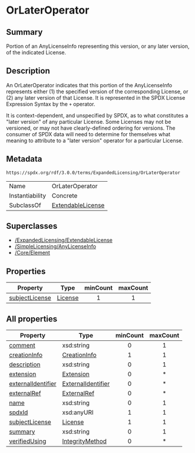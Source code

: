 <!-- Automatically generated by spec-parser v2.3.0 on 2024-07-16T15:00:52.540788+00:00 -->
<!-- SPDX-License-Identifier: Community-Spec-1.0 -->

# OrLaterOperator

## Summary

Portion of an AnyLicenseInfo representing this version, or any later version,
of the indicated License.


## Description

An OrLaterOperator indicates that this portion of the AnyLicenseInfo
represents either (1) the specified version of the corresponding License, or
(2) any later version of that License. It is represented in the SPDX License
Expression Syntax by the `+` operator.

It is context-dependent, and unspecified by SPDX, as to what constitutes a
"later version" of any particular License. Some Licenses may not be versioned,
or may not have clearly-defined ordering for versions. The consumer of SPDX
data will need to determine for themselves what meaning to attribute to a
"later version" operator for a particular License.


## Metadata

`https://spdx.org/rdf/3.0.0/terms/ExpandedLicensing/OrLaterOperator`


| | |
|---|---|
| Name | OrLaterOperator |
| Instantiability | Concrete |
| SubclassOf | [ExtendableLicense](../Classes/ExtendableLicense.md) |


## Superclasses

* [/ExpandedLicensing/ExtendableLicense](../../ExpandedLicensing/Classes/ExtendableLicense.md)
* [/SimpleLicensing/AnyLicenseInfo](../../SimpleLicensing/Classes/AnyLicenseInfo.md)
* [/Core/Element](../../Core/Classes/Element.md)




## Properties

| Property | Type | minCount | maxCount |
|---|---|:---:|:---:|
| [subjectLicense](../Properties/subjectLicense.md) | [License](../Classes/License.md) | 1 | 1 |



## All properties

| Property | Type | minCount | maxCount |
|---|---|:---:|:---:|
| [comment](../../Core/Properties/comment.md) | xsd:string | 0 | 1 |
| [creationInfo](../../Core/Properties/creationInfo.md) | [CreationInfo](../../Core/Classes/CreationInfo.md) | 1 | 1 |
| [description](../../Core/Properties/description.md) | xsd:string | 0 | 1 |
| [extension](../../Core/Properties/extension.md) | [Extension](../../Extension/Classes/Extension.md) | 0 | * |
| [externalIdentifier](../../Core/Properties/externalIdentifier.md) | [ExternalIdentifier](../../Core/Classes/ExternalIdentifier.md) | 0 | * |
| [externalRef](../../Core/Properties/externalRef.md) | [ExternalRef](../../Core/Classes/ExternalRef.md) | 0 | * |
| [name](../../Core/Properties/name.md) | xsd:string | 0 | 1 |
| [spdxId](../../Core/Properties/spdxId.md) | xsd:anyURI | 1 | 1 |
| [subjectLicense](../../ExpandedLicensing/Properties/subjectLicense.md) | [License](../../ExpandedLicensing/Classes/License.md) | 1 | 1 |
| [summary](../../Core/Properties/summary.md) | xsd:string | 0 | 1 |
| [verifiedUsing](../../Core/Properties/verifiedUsing.md) | [IntegrityMethod](../../Core/Classes/IntegrityMethod.md) | 0 | * |



